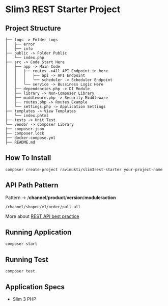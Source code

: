 # Slim3 REST Starter Project


## Project Structure
```
├── logs -> Folder Logs
│   ├── error
│   ├── info
├── public -> Folder Public
│   └── index.php
├── src -> Code Start Here
│   ├── app -> Main Code
│   │   ├── routes ->All API Endpoint in here
│   │   │   ├── api -> API Endpoint
│   │   │   └── scheduler -> Scheduler Endpoint
│   │   └── service -> Bussiness Logic Here
│   ├── dependencies.php -> DI Module
│   ├── library -> Non-Composer Library
│   ├── middleware.php -> Security Middleware
│   ├── routes.php -> Routes Example
│   └── settings.php -> Application Settings
├── templates -> View Templates
│   └── index.phtml
├── tests -> Unit Test
└── vendor -> Composer Library
├── composer.json
├── composer.lock
├── docker-compose.yml
├── README.md

```

## How To Install


`composer create-project ravimukti/slim3rest-starter your-project-name `


## API Path Pattern

Pattern -> /**channel**/**product**/**version**/**module**/**action**

`/channel/shopee/v1/order/pull-all`

More about [REST API best practice](https://florimond.dev/en/posts/2018/08/restful-api-design-13-best-practices-to-make-your-users-happy/)

## Running Application
`composer start`

## Running Test
`composer test`

## Application Specs
- Slim 3 PHP
